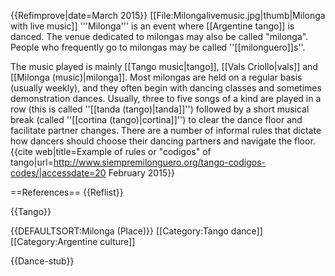 {{Refimprove|date=March 2015}}
[[File:Milongalivemusic.jpg|thumb|Milonga with live music]]
'''Milonga''' is an event where [[Argentine tango]] is danced. The venue dedicated to milongas may also be called "milonga". People who frequently go to milongas may be called ''[[milonguero]]s''.

The music played is mainly [[Tango music|tango]], [[Vals Criollo|vals]] and [[Milonga (music)|milonga]]. Most milongas are held on a regular basis (usually weekly), and they often begin with dancing classes and sometimes demonstration dances. Usually, three to five songs of a kind are played in a row (this is called ''[[tanda (tango)|tanda]]'') followed by a short musical break (called ''[[cortina (tango)|cortina]]'') to clear the dance floor and facilitate partner changes. There are a number of informal rules that dictate how dancers should choose their dancing partners and navigate the floor.<ref>{{cite web|title=Example of rules or "codigos" of tango|url=http://www.siempremilonguero.org/tango-codigos-codes/|accessdate=20 February 2015}}</ref>

==References==
{{Reflist}}


{{Tango}}

{{DEFAULTSORT:Milonga (Place)}}
[[Category:Tango dance]]
[[Category:Argentine culture]]


{{Dance-stub}}
